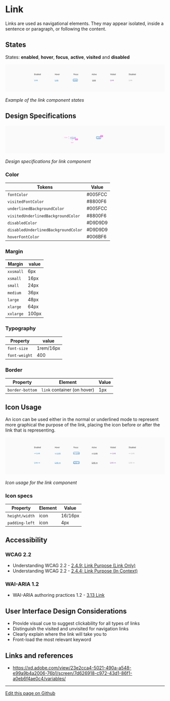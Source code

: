 # Link

Links are used as navigational elements. They may appear isolated, inside a sentence or paragraph, or following the content.

## States

States: **enabled**, **hover**, **focus**, **active**, **visited** and **disabled**

![Example of the link component states](images/link_states.png)

_Example of the link component states_

## Design Specifications

![Design specifications for link component](images/link_specs.png)

_Design specifications for link component_

### Color

| Tokens                              | Value       |
| ---------------------------------   | ----------- |
| `fontColor`                         |   #005FCC   |
| `visitedFontColor`                  |   #8800F6   |
| `underlinedBackgroundColor`         |   #005FCC   |
| `visitedUnderlinedBackgroundColor`  |   #8800F6   |
| `disabledColor`                     |   #D9D9D9   |
| `disabledUnderlinedBackgroundColor` |   #D9D9D9   |
| `hoverFontColor`                    |   #006BF6   |

### Margin

| Margin    | value  |
| --------- | ------ |
| `xxsmall` | 6px    |
| `xsmall`  | 16px   |
| `small`   | 24px   |
| `medium`  | 36px   |
| `large`   | 48px   |
| `xlarge`  | 64px   |
| `xxlarge` | 100px  |

### Typography

| Property                    | value       |
| --------------------------- | ----------- |
| `font-size`                 | 1rem/16px   |
| `font-weight`               | 400         |


### Border

| Property                      | Element                      |  Value      |
| ----------------------------- | ----------------             | ----------- |
| `border-bottom`               | `link` container (on hover)  |   1px       |


## Icon Usage

An icon can be used either in the normal or underlined mode to represent more graphical the purpose of the link, placing the icon before or after the link that is representing.

![Icon usage for the link component](images/link_icon.png)

_Icon usage for the link component_

### Icon specs

| Property                      | Element                |  Value      |
| ----------------------------- | ----------------       | ----------- |
| `height/width`                |  icon                  |   16/16px   |
| `padding-left`                |  icon                  |   4px       |

## Accessibility

### WCAG 2.2

* Understanding WCAG 2.2 - [2.4.9: Link Purpose (Link Only)](https://www.w3.org/WAI/WCAG22/Understanding/link-purpose-link-only.html)
* Understanding WCAG 2.2 - [2.4.4: Link Purpose (In Context)](https://www.w3.org/WAI/WCAG22/Understanding/link-purpose-in-context.html)


### WAI-ARIA 1.2

* WAI-ARIA authoring practices 1.2 - [3.13 Link](https://www.w3.org/TR/wai-aria-practices-1.2/#link)


## User Interface Design Considerations

- Provide visual cue to suggest clickability for all types of links
- Distinguish the visited and unvisited for navigation links
- Clearly explain where the link will take you to
- Front-load the most relevant keyword

## Links and references

- https://xd.adobe.com/view/23e2cca4-5021-490a-a548-e99a9b4a2006-76b1/screen/7d626918-c972-43d1-86f1-a0eb6f4ae0c4/variables/

____________________________________________________________

[Edit this page on Github](https://github.com/dxc-technology/halstack-style-guide/blob/master/guidelines/components/link/README.md)
